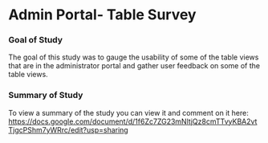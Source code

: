 # Admin Portal- Table Survey

### Goal of Study
The goal of this study was to gauge the usability of some of the table views that are in the administrator portal and gather user feedback on some of the table views.   

### Summary of Study
To view a summary of the study you can view it and comment on it here: https://docs.google.com/document/d/1f6Zc7ZG23mNltjQz8cmTTvyKBA2vtTjgcPShm7yWRrc/edit?usp=sharing

